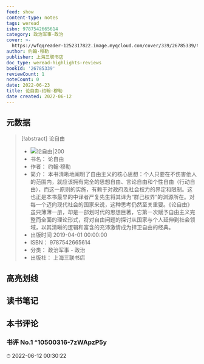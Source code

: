 ```yaml
---
feed: show
content-type: notes
tags: weread
isbn: 9787542665614
category: 政治军事-政治
cover: >-
  https://wfqqreader-1252317822.image.myqcloud.com/cover/339/26785339/t7_26785339.jpg
author: 约翰·穆勒
publisher: 上海三联书店
doc_type: weread-highlights-reviews
bookId: '26785339'
reviewCount: 1
noteCount: 0
date: 2022-06-23
title: 论自由-约翰·穆勒
date created: 2022-06-12
---
```


## 元数据

> [!abstract] 论自由
> - ![ 论自由|200](https://wfqqreader-1252317822.image.myqcloud.com/cover/339/26785339/t7_26785339.jpg)
> - 书名： 论自由
> - 作者： 约翰·穆勒
> - 简介： 本书清晰地阐明了自由主义的核心思想：个人只要在不伤害他人的范围内，就应该拥有完全的思想自由、言论自由和个性自由（行动自由），而这一原则的实施，有赖于对政府及社会权力的界定和限制。这也正是本书最早的中译者严复先生将其译为“群己权界”的渊源所在。对每一个迈向现代社会的国家来说，这种思考仍然至关重要。《论自由》虽只薄薄一册，却是一部划时代的思想巨著，它第一次赋予自由主义完整而全面的理论形式，将对自由问题的探讨从国家与个人延伸到社会领域，以其清晰的逻辑和富含的充沛激情成为捍卫自由的经典。
> - 出版时间 2019-04-01 00:00:00
> - ISBN： 9787542665614
> - 分类： 政治军事 - 政治
> - 出版社： 上海三联书店

## 高亮划线

## 读书笔记

## 本书评论

### 书评 No.1  ^10500316-7zWApzP5y

⏱ 2022-06-12 00:30:22
